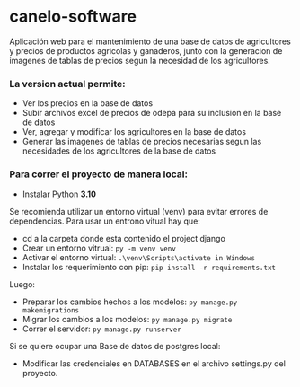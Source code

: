 # canelo-software

Aplicación web para el mantenimiento de una base de datos de agricultores y precios de productos agricolas y ganaderos,
junto con la generacion de imagenes de tablas de precios segun la necesidad de los agricultores.

### La version actual permite:
- Ver los precios en la base de datos
- Subir archivos excel de precios de odepa para su inclusion en la base de datos
- Ver, agregar y modificar los agricultores en la base de datos
- Generar las imagenes de tablas de precios necesarias segun las necesidades de los agricultores de la base de datos

### Para correr el proyecto de manera local:

- Instalar Python **3.10** 

Se recomienda utilizar un entorno virtual (venv) para evitar errores de dependencias. Para usar un entrono vitual hay que:

- cd a la carpeta donde esta contenido el project django
- Crear un entorno vitrual: `py -m venv venv`
- Activar el entorno virtual: `.\venv\Scripts\activate in Windows`
- Instalar los requerimiento con pip: `pip install -r requirements.txt`

Luego:
- Preparar los cambios hechos a los modelos: `py manage.py makemigrations`
- Migrar los cambios a los modelos: `py manage.py migrate`
- Correr el servidor: `py manage.py runserver`

Si se quiere ocupar una Base de datos de postgres local:

- Modificar las credenciales en DATABASES en el archivo settings.py del proyecto.
